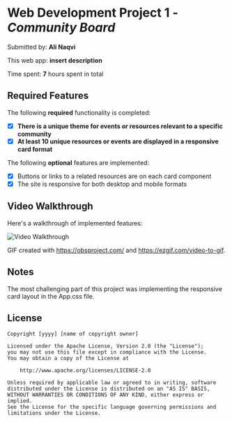 # Web Development Project 1 - *Community Board*

Submitted by: **Ali Naqvi**

This web app: **insert description**

Time spent: **7** hours spent in total

## Required Features

The following **required** functionality is completed:

- [x] **There is a unique theme for events or resources relevant to a specific community**
- [x] **At least 10 unique resources or events are displayed in a responsive card format**

The following **optional** features are implemented:

- [x] Buttons or links to a related resources are on each card component
- [x] The site is responsive for both desktop and mobile formats

## Video Walkthrough

Here's a walkthrough of implemented features:

![Video Walkthrough](https://i.imgur.com/7CBBM8l.gif "Video Walkthrough")

<!-- Replace this with whatever GIF tool you used! -->
GIF created with https://obsproject.com/ and https://ezgif.com/video-to-gif.
<!-- Recommended tools:
[Kap](https://getkap.co/) for macOS
[ScreenToGif](https://www.screentogif.com/) for Windows
[peek](https://github.com/phw/peek) for Linux. -->

## Notes

The most challenging part of this project was implementing the responsive card layout in the App.css file.

## License

    Copyright [yyyy] [name of copyright owner]

    Licensed under the Apache License, Version 2.0 (the "License");
    you may not use this file except in compliance with the License.
    You may obtain a copy of the License at

        http://www.apache.org/licenses/LICENSE-2.0

    Unless required by applicable law or agreed to in writing, software
    distributed under the License is distributed on an "AS IS" BASIS,
    WITHOUT WARRANTIES OR CONDITIONS OF ANY KIND, either express or implied.
    See the License for the specific language governing permissions and
    limitations under the License.